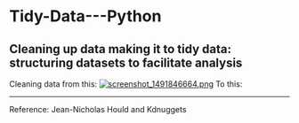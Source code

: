 # Tidy-Data---Python
Cleaning up data making it to tidy data: structuring datasets to facilitate analysis
-----

Cleaning data from this:
[![screenshot_1491846664.png](https://s19.postimg.org/qbtrhen8z/screenshot_1491846664.png)](https://postimg.org/image/jy4oe5icv/)
To this: 




-----
Reference: Jean-Nicholas Hould and Kdnuggets
